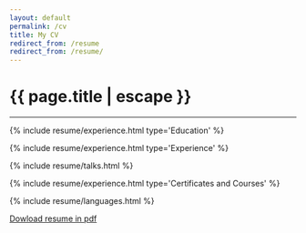 ```yaml
---
layout: default
permalink: /cv
title: My CV
redirect_from: /resume
redirect_from: /resume/
---
```


<h1 class="text-center title">{{ page.title | escape }}</h1>
<hr class="title mb-5">

{% include resume/experience.html type='Education' %}

{% include resume/experience.html type='Experience' %}

{% include resume/talks.html %}

{% include resume/experience.html type='Certificates and Courses' %}

{% include resume/languages.html %}

<div class="mt-5 mb-1 ml-2">
    <a href="/resume_martin_berdini.pdf">
      <i class="fas fa-file-pdf"></i>
      Dowload resume in pdf
    </a>
</div>

<script>
function more(event, elem) {
    event.preventDefault();
    var type = $(elem).data("type");
    $('.no-featured-' + type).toggleClass('d-none');
    if($(elem).text() === 'more')
        $(elem).text('less');
    else
        $(elem).text('more');
}
</script>
